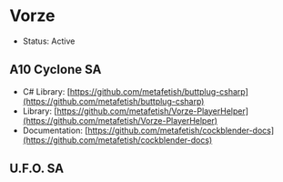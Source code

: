 # Vorze

* Status: Active

## A10 Cyclone SA

* C\# Library: [https://github.com/metafetish/buttplug-csharp](https://github.com/metafetish/buttplug-csharp)
* Library: [https://github.com/metafetish/Vorze-PlayerHelper](https://github.com/metafetish/Vorze-PlayerHelper)
* Documentation: [https://github.com/metafetish/cockblender-docs](https://github.com/metafetish/cockblender-docs)

## U.F.O. SA



